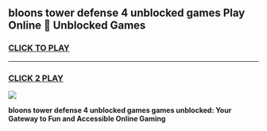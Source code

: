 
## bloons tower defense 4 unblocked games Play Online 👋 Unblocked Games
<h3>
<a href="https://premium.freeplayer.one?title=bloons_tower_defense_4_unblocked_games&ref=19F">CLICK TO PLAY</a></h3>
<hr>

<h3>
<a href="https://premium.freeplayer.one?title=bloons_tower_defense_4_unblocked_games&ref=19F">CLICK 2 PLAY</a>
  
</h3>

<a href="https://premium.freeplayer.one?title=bloons_tower_defense_4_unblocked_games&ref=19F"><img src="https://clearcache.store/games.png"></a>


**bloons tower defense 4 unblocked games games unblocked: Your Gateway to Fun and Accessible Online Gaming**

